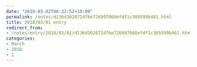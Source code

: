 ```yaml
---
date: "2018-03-02T08:32:52+10:00"
permalink: /notes/d136d3020724fbe726097060efdf1c385599b461.html
title: 2018/03/01 entry
redirect_from:
- /notes/entry/2018/03/01/d136d3020724fbe726097060efdf1c385599b461.html
categories:
- March
- 2018
- 1
---
```

